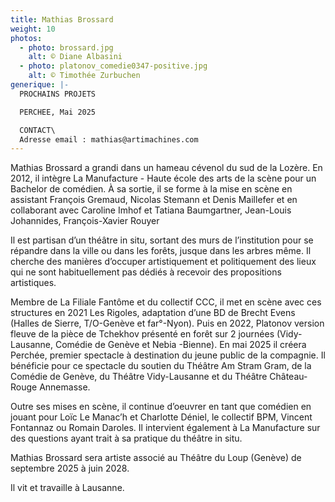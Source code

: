 ```yaml
---
title: Mathias Brossard
weight: 10
photos:
  - photo: brossard.jpg
    alt: © Diane Albasini
  - photo: platonov_comedie0347-positive.jpg
    alt: © Timothée Zurbuchen
generique: |-
  P﻿ROCHAINS PROJETS

  PERCHEE, Mai 2025

  CONTACT\
  Adresse email : mathias@artimachines.com
---
```

Mathias Brossard a grandi dans un hameau cévenol du sud de la Lozère. En 2012, il intègre La Manufacture - Haute école des arts de la scène pour un Bachelor de comédien. À sa sortie, il se forme à la mise en scène en assistant François Gremaud, Nicolas Stemann et Denis Maillefer et en collaborant avec Caroline Imhof et Tatiana Baumgartner, Jean-Louis Johannides, François-Xavier Rouyer

Il est partisan d’un théâtre in situ, sortant des murs de l’institution pour se répandre dans la ville ou dans les forêts, jusque dans les arbres même. Il cherche des manières d’occuper artistiquement et politiquement des lieux qui ne sont habituellement pas dédiés à recevoir des propositions artistiques.

Membre de La Filiale Fantôme et du collectif CCC, il met en scène avec ces structures en 2021 Les Rigoles, adaptation d’une BD de Brecht Evens (Halles de Sierre, T/O-Genève et far°-Nyon). Puis en 2022, Platonov version fleuve de la pièce de Tchekhov présenté en forêt sur 2 journées (Vidy-Lausanne, Comédie de Genève et Nebia -Bienne). En mai 2025 il créera Perchée, premier spectacle à destination du jeune public de la compagnie. Il bénéficie pour ce spectacle du soutien du Théâtre Am Stram Gram, de la Comédie de Genève, du Théâtre Vidy-Lausanne et du Théâtre Château-Rouge Annemasse. 

Outre ses mises en scène, il continue d’oeuvrer en tant que comédien en jouant pour Loïc Le Manac’h et Charlotte Déniel, le collectif BPM, Vincent Fontannaz ou  Romain Daroles. Il intervient également à La Manufacture sur des questions ayant trait à sa pratique du théâtre in situ.

Mathias Brossard sera artiste associé au Théâtre du Loup (Genève) de septembre 2025 à juin 2028.

Il vit et travaille à Lausanne.
